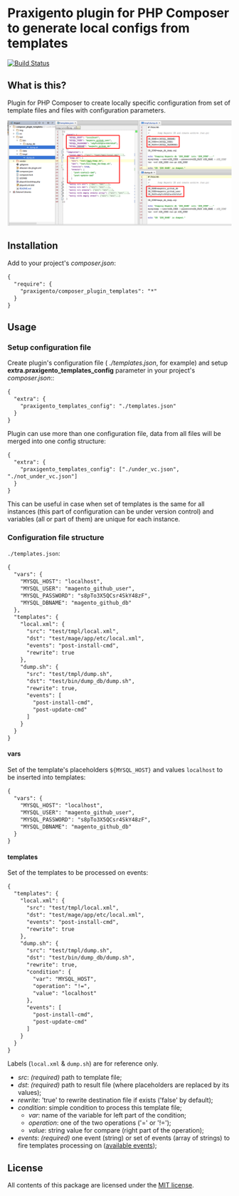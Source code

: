 # Praxigento plugin for PHP Composer to generate local configs from templates

[![Build Status](https://travis-ci.org/praxigento/composer_plugin_templates.svg)](https://travis-ci.org/praxigento/composer_plugin_templates/)

## What is this?

Plugin for PHP Composer to create locally specific configuration from set of template files and files with configuration parameters.

![screenshot]

## Installation

Add to your project's *composer.json*:

    {
      "require": {
        "praxigento/composer_plugin_templates": "*"
      }
    }


## Usage

### Setup configuration file

Create plugin's configuration file ( _./templates.json_, for example) and setup **extra.praxigento_templates_config** 
parameter in your project's *composer.json*::

    {
      "extra": {
        "praxigento_templates_config": "./templates.json"
      }
    }

Plugin can use more than one configuration file, data from all files will be merged into one config structure:

    {
      "extra": {
        "praxigento_templates_config": ["./under_vc.json", "./not_under_vc.json"]
      }
    }

This can be useful in case when set of templates is the same for all instances (this part of configuration 
can be under version control) and variables (all or part of them) are unique for each instance. 


### Configuration file structure

`./templates.json`:

    {
      "vars": {
        "MYSQL_HOST": "localhost",
        "MYSQL_USER": "magento_github_user",
        "MYSQL_PASSWORD": "s8pTo3X5QCsr4SkY48zF",
        "MYSQL_DBNAME": "magento_github_db"
      },
      "templates": {
        "local.xml": {
          "src": "test/tmpl/local.xml",
          "dst": "test/mage/app/etc/local.xml",
          "events": "post-install-cmd",
          "rewrite": true
        },
        "dump.sh": {
          "src": "test/tmpl/dump.sh",
          "dst": "test/bin/dump_db/dump.sh",
          "rewrite": true,
          "events": [
            "post-install-cmd",
            "post-update-cmd"
          ]
        }
      }
    }

#### vars
Set of the template's placeholders `${MYSQL_HOST}` and values `localhost` to be inserted into templates:

    {
      "vars": {
        "MYSQL_HOST": "localhost",
        "MYSQL_USER": "magento_github_user",
        "MYSQL_PASSWORD": "s8pTo3X5QCsr4SkY48zF",
        "MYSQL_DBNAME": "magento_github_db"
      }
    }
    
#### templates
Set of the templates to be processed on events:

    {
      "templates": {
        "local.xml": {
          "src": "test/tmpl/local.xml",
          "dst": "test/mage/app/etc/local.xml",
          "events": "post-install-cmd",
          "rewrite": true
        },
        "dump.sh": {
          "src": "test/tmpl/dump.sh",
          "dst": "test/bin/dump_db/dump.sh",
          "rewrite": true,
          "condition": {
            "var": "MYSQL_HOST",
            "operation": "!=",
            "value": "localhost"
          },
          "events": [
            "post-install-cmd",
            "post-update-cmd"
          ]
        }
      }
    }

Labels (`local.xml` & `dump.sh`) are for reference only.

* *src*: _(required)_ path to template file;
* *dst*: _(required)_ path to result file (where placeholders are replaced by its values);
* *rewrite*: 'true' to rewrite destination file if exists ('false' by default);
* *condition*: simple condition to process this template file;
    * *var*: name of the variable for left part of the condition;
    * *operation*: one of the two operations ('=' or '!=');
    * *value*: string value for compare (right part of the operation);
* *events*: _(required)_ one event (string) or set of events (array of strings) to fire templates processing on ([available events]);


## License

All contents of this package are licensed under the [MIT license].

[screenshot]: img/screenshot.png
[available events]: https://getcomposer.org/doc/articles/scripts.md#event-names
[MIT license]: LICENSE